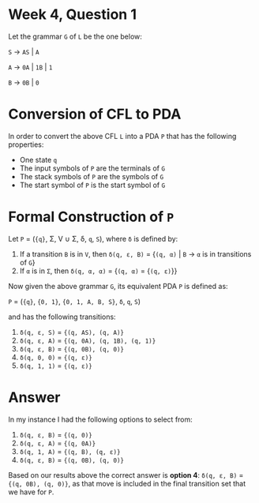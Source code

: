 # Week 4, Question 1

Let the grammar `G` of `L` be the one below:

`S` → `AS` | `A`

`A` → `0A` | `1B` | `1`

`B` → `0B` | `0`

# Conversion of CFL to PDA

In order to convert the above CFL `L` into a PDA `P` that has the 
following properties:

 * One state `q`
 * The input symbols of `P` are the terminals of `G`
 * The stack symbols of `P` are the symbols of `G`
 * The start symbol of `P` is the start symbol of `G`
 
# Formal Construction of `P`

Let `P` = (`{q}`, Σ, V ∪ Σ, δ, `q`, `S`), where `δ` is defined by:

 1. If a transition `B` is in `V`, then `δ(q, ε, B)` = {`(q, α)` | `B` → `α` is in transitions of `G`}
 2. If `α` is in `Σ`, then `δ(q, α, α)` = {`(q, α)` = {`(q, ε)`}}

Now given the above grammar `G`, its equivalent PDA `P` is defined as:

`P` = (`{q}`, `{0, 1}`, `{0, 1, A, B, S}`, `δ`, `q`, `S`)

and has the following transitions:

 1. `δ(q, ε, S)` = `{(q, AS), (q, A)}`
 2. `δ(q, ε, A)` = `{(q, 0A), (q, 1B), (q, 1)}`
 3. `δ(q, ε, B)` = `{(q, 0B), (q, 0)}`
 4. `δ(q, 0, 0)` = `{(q, ε)}`
 5. `δ(q, 1, 1)` = `{(q, ε)}`
 

# Answer

In my instance I had the following options to select from:

 1. `δ(q, ε, B)` = `{(q, 0)}`
 2. `δ(q, ε, A)` = `{(q, 0A)}`
 3. `δ(q, 1, A)` = `{(q, B), (q, ε)}`
 4. `δ(q, ε, B)` = `{(q, 0B), (q, 0)}`
 
Based on our results above the correct answer is **option 4**: `δ(q, ε, B)` = `{(q, 0B), (q, 0)}`, as that
move is included in the final transition set that we have for `P`.